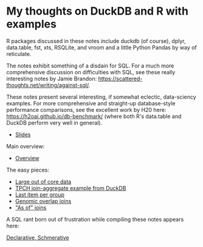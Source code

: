 # My thoughts on DuckDB and R with examples

R packages discussed in these notes include duckdb (of course), dplyr,
data.table, fst, xts, RSQLite, and vroom and a little Python Pandas by way of
reticulate.

The notes exhibit something of a disdain for SQL. For
a much more comprehensive discussion on difficulties with SQL, see these really
interesting notes by Jamie Brandon:
https://scattered-thoughts.net/writing/against-sql/.

These notes present several interesting, if somewhat eclectic, data-sciency examples. For more comprehensive and straight-up database-style performance comparisons, see the excellent work by H20 here:  https://h2oai.github.io/db-benchmark/ (where both R's data.table and DuckDB perform very well in general).

* [Slides](https://bwlewis.github.io/duckdb_and_r/talk/talk.html)

Main overview:

* [Overview](https://bwlewis.github.io/duckdb_and_r/thoughts_on_duckdb.html)

The easy pieces:

* [Large out of core data](https://bwlewis.github.io/duckdb_and_r/taxi/taxi.html)
* [TPCH join-aggregate example from DuckDB](https://bwlewis.github.io/duckdb_and_r/tpch/tpch.html)
* [Last item per group](https://bwlewis.github.io/duckdb_and_r/last/last.html)
* [Genomic overlap joins](https://bwlewis.github.io/duckdb_and_r/ranges/ranges.html)
* ["As of" joins](https://bwlewis.github.io/duckdb_and_r/asof/asof.html)

A SQL rant born out of frustration while compiling these notes appears here:

[Declarative, Schmerative](https://bwlewis.github.io/duckdb_and_r/last/declarative.html)
